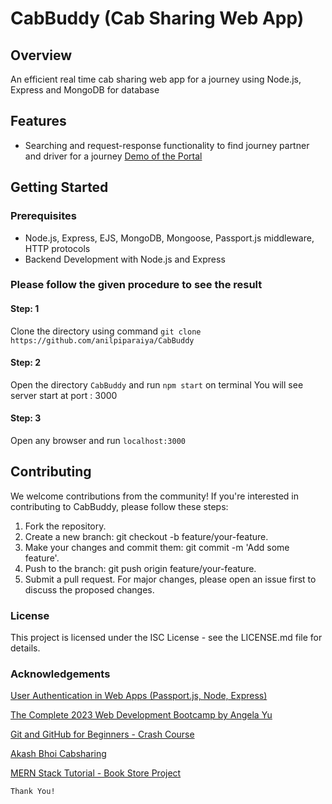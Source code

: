 # CabBuddy (Cab Sharing Web App)

## Overview
An efficient real time cab sharing web app for a journey using Node.js, Express and MongoDB for database

## Features
- Searching and request-response functionality to find journey partner and driver for a journey
[Demo of the Portal](https://github.com/anilpiparaiya/CabBuddy/blob/main/demo/demo.md)

## Getting Started

### Prerequisites
- Node.js, Express, EJS, MongoDB, Mongoose, Passport.js middleware, HTTP protocols
- Backend Development with Node.js and Express
 
### Please follow the given procedure to see the result

#### Step: 1
  Clone the directory using command `git clone https://github.com/anilpiparaiya/CabBuddy`
#### Step: 2
  Open the directory `CabBuddy` and run `npm start` on terminal
  You will see server start at port : 3000
#### Step: 3
   Open any browser and run `localhost:3000`


## Contributing
We welcome contributions from the community! If you're interested in contributing to CabBuddy, please follow these steps:

1. Fork the repository.
2. Create a new branch: git checkout -b feature/your-feature.
3. Make your changes and commit them: git commit -m 'Add some feature'.
4. Push to the branch: git push origin feature/your-feature.
5. Submit a pull request.
For major changes, please open an issue first to discuss the proposed changes.

### License
This project is licensed under the ISC License - see the LICENSE.md file for details.

### Acknowledgements

[User Authentication in Web Apps (Passport.js, Node, Express)](https://www.youtube.com/watch?v=F-sFp_AvHc8&t=3468s)

[The Complete 2023 Web Development Bootcamp by Angela Yu](https://www.udemy.com/course/the-complete-web-development-bootcamp/)

[Git and GitHub for Beginners - Crash Course](https://www.youtube.com/watch?v=RGOj5yH7evk&t=2503s)

[Akash Bhoi Cabsharing](https://github.com/Akashbhoi/Cabsharing)

[MERN Stack Tutorial - Book Store Project](https://www.youtube.com/watch?v=-42K44A1oMA&list=PLq8CzP6POlA7-c6YPTPIa3xgjzLMGSh1t&index=2)



`Thank You!`